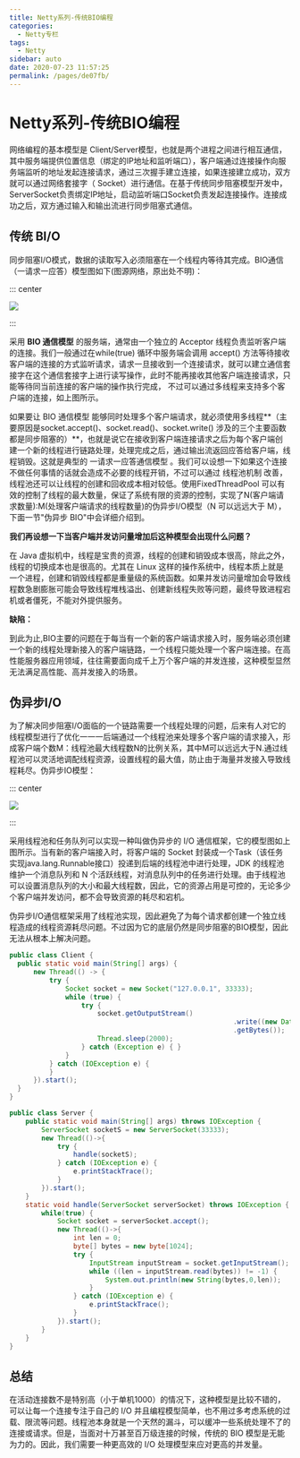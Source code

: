 ```yaml
---
title: Netty系列-传统BIO编程
categories: 
  - Netty专栏
tags: 
  - Netty
sidebar: auto
date: 2020-07-23 11:57:25
permalink: /pages/de07fb/
---
```


# Netty系列-传统BIO编程

 网络编程的基本模型是 Client/Server模型，也就是两个进程之间进行相互通信，其中服务端提供位置信息（绑定的IP地址和监听端口），客户端通过连接操作向服务端监听的地址发起连接请求，通过三次握手建立连接，如果连接建立成功，双方就可以通过网络套接字（ Socket）进行通信。在基于传统同步阻塞模型开发中， ServerSocket负责绑定IP地址，启动监听端口Socket负责发起连接操作。连接成功之后，双方通过输入和输出流进行同步阻塞式通信。

<!-- more -->

## 传统 BI/O

同步阻塞I/O模式，数据的读取写入必须阻塞在一个线程内等待其完成。BIO通信（一请求一应答）模型图如下(图源网络，原出处不明)：

::: center

![](https://i.loli.net/2020/07/23/1qrUMwStdyVs9lk.png)

:::

采用 **BIO 通信模型** 的服务端，通常由一个独立的 Acceptor 线程负责监听客户端的连接。我们一般通过在while(true) 循环中服务端会调用 accept() 方法等待接收客户端的连接的方式监听请求，请求一旦接收到一个连接请求，就可以建立通信套接字在这个通信套接字上进行读写操作，此时不能再接收其他客户端连接请求，只能等待同当前连接的客户端的操作执行完成， 不过可以通过多线程来支持多个客户端的连接，如上图所示。

如果要让 BIO 通信模型 能够同时处理多个客户端请求，就必须使用多线程**（主要原因是socket.accept()、socket.read()、socket.write() 涉及的三个主要函数都是同步阻塞的）**，也就是说它在接收到客户端连接请求之后为每个客户端创建一个新的线程进行链路处理，处理完成之后，通过输出流返回应答给客户端，线程销毁。这就是典型的 一请求一应答通信模型 。我们可以设想一下如果这个连接不做任何事情的话就会造成不必要的线程开销，不过可以通过 线程池机制 改善，线程池还可以让线程的创建和回收成本相对较低。使用FixedThreadPool 可以有效的控制了线程的最大数量，保证了系统有限的资源的控制，实现了N(客户端请求数量):M(处理客户端请求的线程数量)的伪异步I/O模型（N 可以远远大于 M），下面一节"伪异步 BIO"中会详细介绍到。

**我们再设想一下当客户端并发访问量增加后这种模型会出现什么问题？**

在 Java 虚拟机中，线程是宝贵的资源，线程的创建和销毁成本很高，除此之外，线程的切换成本也是很高的。尤其在 Linux 这样的操作系统中，线程本质上就是一个进程，创建和销毁线程都是重量级的系统函数。如果并发访问量增加会导致线程数急剧膨胀可能会导致线程堆栈溢出、创建新线程失败等问题，最终导致进程宕机或者僵死，不能对外提供服务。

**缺陷：**

到此为止,BIO主要的问题在于每当有一个新的客户端请求接入时，服务端必须创建一个新的线程处理新接入的客户端链路，一个线程只能处理一个客户端连接。在高性能服务器应用领域，往往需要面向成千上万个客户端的并发连接，这种模型显然无法满足高性能、高并发接入的场景。

## 伪异步I/O

为了解决同步阻塞I/O面临的一个链路需要一个线程处理的问题，后来有人对它的线程模型进行了优化一一一后端通过一个线程池来处理多个客户端的请求接入，形成客户端个数M：线程池最大线程数N的比例关系，其中M可以远远大于N.通过线程池可以灵活地调配线程资源，设置线程的最大值，防止由于海量并发接入导致线程耗尽。伪异步IO模型：

::: center

![](https://i.loli.net/2020/07/23/qs6HNiD79mYT513.png)

::: 

采用线程池和任务队列可以实现一种叫做伪异步的 I/O 通信框架，它的模型图如上图所示。当有新的客户端接入时，将客户端的 Socket 封装成一个Task（该任务实现java.lang.Runnable接口）投递到后端的线程池中进行处理，JDK 的线程池维护一个消息队列和 N 个活跃线程，对消息队列中的任务进行处理。由于线程池可以设置消息队列的大小和最大线程数，因此，它的资源占用是可控的，无论多少个客户端并发访问，都不会导致资源的耗尽和宕机。

伪异步I/O通信框架采用了线程池实现，因此避免了为每个请求都创建一个独立线程造成的线程资源耗尽问题。不过因为它的底层仍然是同步阻塞的BIO模型，因此无法从根本上解决问题。

```java
public class Client {
  public static void main(String[] args) {
      new Thread(() -> {
          try {
              Socket socket = new Socket("127.0.0.1", 33333);
              while (true) {
                  try {
                      socket.getOutputStream()
														.write((new Date() + ": hello world")
														.getBytes());
                      Thread.sleep(2000);
                  } catch (Exception e) { }
              }
          } catch (IOException e) {
          }
      }).start();
  }
}
```

```java
public class Server {
    public static void main(String[] args) throws IOException {
        ServerSocket socketS = new ServerSocket(33333);
        new Thread(()->{
            try {
                handle(socketS);
            } catch (IOException e) {
                e.printStackTrace();
            }
        }).start();
    }
    static void handle(ServerSocket serverSocket) throws IOException {
        while(true) {
            Socket socket = serverSocket.accept();
            new Thread(()->{
                int len = 0;
                byte[] bytes = new byte[1024];
                try {
                    InputStream inputStream = socket.getInputStream();
                    while ((len = inputStream.read(bytes)) != -1) {
                        System.out.println(new String(bytes,0,len));
                    }
                } catch (IOException e) {
                    e.printStackTrace();
                }
            }).start();
        }
    }
}
```



## 总结

在活动连接数不是特别高（小于单机1000）的情况下，这种模型是比较不错的，可以让每一个连接专注于自己的 I/O 并且编程模型简单，也不用过多考虑系统的过载、限流等问题。线程池本身就是一个天然的漏斗，可以缓冲一些系统处理不了的连接或请求。但是，当面对十万甚至百万级连接的时候，传统的 BIO 模型是无能为力的。因此，我们需要一种更高效的 I/O 处理模型来应对更高的并发量。
